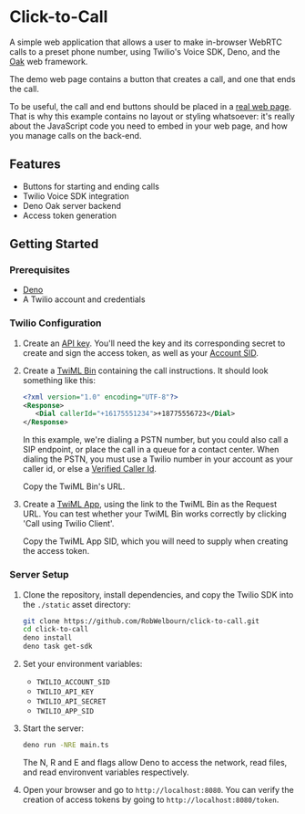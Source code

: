 # Click-to-Call

A simple web application that allows a user to make in-browser WebRTC calls to a preset phone number,
using Twilio's Voice SDK, Deno, and the [Oak](https://oakserver.org/) web framework.  

The demo web page contains a button that creates a call, and one that ends the call.  

To be useful, the call and end buttons should be placed in a [real web page](https://www.noradsanta.org/).
That is why this example contains no layout or styling whatsoever: it's really about the JavaScript
code you need to embed in your web page, and how you manage calls on the back-end.

## Features

- Buttons for starting and ending calls
- Twilio Voice SDK integration
- Deno Oak server backend
- Access token generation

## Getting Started

### Prerequisites

- [Deno](https://deno.land/)
- A Twilio account and credentials

### Twilio Configuration

1. Create an [API key](https://console.twilio.com/us1/account/keys-credentials/api-keys). You'll need the key and its corresponding secret to create and sign the access token, as well as your [Account SID](https://console.twilio.com/us1/account/manage-account/general-settings).

2. Create a [TwiML Bin](https://console.twilio.com/?frameUrl=/console/twiml-bins) containing the call instructions.  It should look something like this:
   ```xml
   <?xml version="1.0" encoding="UTF-8"?>
   <Response>
      <Dial callerId="+16175551234">+18775556723</Dial>
   </Response>
   ```
   In this example, we're dialing a PSTN number, but you could also call a SIP endpoint, or place the call in a queue for a contact center.  When dialing the PSTN, you must use a Twilio number in your account as your caller id, or else a [Verified Caller Id](https://help.twilio.com/articles/223179848-Using-a-non-Twilio-number-as-the-caller-ID-for-outgoing-calls).

   Copy the TwiML Bin's URL.

3. Create a [TwiML App](https://console.twilio.com/?frameUrl=/console/voice/twiml/apps), using the link to the TwiML Bin as the Request URL.  You can test whether your TwiML Bin works correctly by clicking 'Call using Twilio Client'.  

   Copy the TwiML App SID, which you will need to supply when creating the access token.

### Server Setup

1. Clone the repository, install dependencies, and copy the Twilio SDK into the `./static` asset directory:
   ```sh
   git clone https://github.com/RobWelbourn/click-to-call.git
   cd click-to-call
   deno install
   deno task get-sdk
   ```
2. Set your environment variables:
   - `TWILIO_ACCOUNT_SID`
   - `TWILIO_API_KEY`
   - `TWILIO_API_SECRET`
   - `TWILIO_APP_SID`

3. Start the server:
   ```sh
   deno run -NRE main.ts
   ```
   The N, R and E and flags allow Deno to access the network, read files, and read environvent variables respectively.

4. Open your browser and go to `http://localhost:8080`.  You can verify the creation of access tokens by going to `http://localhost:8080/token`.
